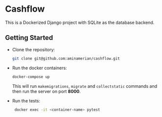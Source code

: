 # Cashflow

This is a Dockerized Django project with SQLite as the database backend.

## Getting Started

- Clone the repository:

   ```bash
   git clone git@github.com:aminamerian/cashflow.git
    ```

- Run the docker containers:

   ```bash
   docker-compose up
   ```
  This will run `makemigrations`, `migrate` and `collectstatic` commands and then run the server on port **8000**.


- Run the tests:

   ```bash
    docker exec -it <container-name> pytest
   ```